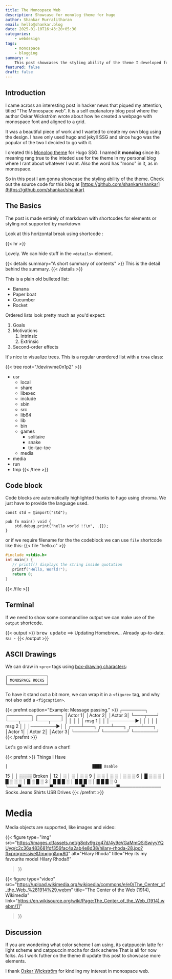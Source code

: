 ```yaml
---
title: The Monospace Web
description: Showcase for monolog theme for hugo
author: Shankar Murralitharan
email: hello@shankar.blog
date: 2025-01-10T16:43:20+05:30
categories:
    - webdesign
tags:
    - monospace
    - blogging
summary: >
    This post showcases the styling ability of the theme I developed for hugo. This post will be regularly updated as I develop more feature to the monolog theme.
featured: false
draft: false
---
```


## Introduction

I came across an interesting post in hacker news that piqued my attention, titled "The Monospace web". It is a self explanatory blog post where the author Oskar Wickström wrote about how he created a webpage with monospace font and aligned to a grid.

It was a beautiful piece of work and I wanted to create my own blog using the design. I have only used hugo and jekyll SSG and since hugo was the popular of the two I decided to go with it.

I created this [Monolog theme](https://github.com/shankar/monolog) for Hugo SSG. I named it **monolog** since its meaning rang true to the inteded use for the theme in my personal blog where I rant about whatever I want. Also the word has "mono" in it, as in monospace.

So in this post I am gonna showcase the styling ability of the theme.
Check out the source code for this blog at [https://github.com/shankar/shankar](https://github.com/shankar/shankar)

## The Basics

The post is made entirely of markdown with shortcodes for elements or styling not supported by markdown

Look at this horizontal break using shortcode :

{{< hr >}}

Lovely. We can hide stuff in the `<details>` element.

{{< details summary="A short summary of contents" >}}
This is the detail behind the summary.
{{< /details >}}

This is a plain old bulleted list:

* Banana
* Paper boat
* Cucumber
* Rocket

Ordered lists look pretty much as you'd expect:

1. Goals
1. Motivations
    1. Intrinsic
    1. Extrinsic
1. Second-order effects

It's nice to visualize trees.
This is a regular unordered list with a `tree` class:

{{< tree root="/dev/nvme0n1p2" >}}
* usr
    * local
    * share
    * libexec
    * include
    * sbin
    * src
    * lib64
    * lib
    * bin
    * games
        * solitaire
        * snake
        * tic-tac-toe
    * media
* media
* run
* tmp
{{< /tree >}}

## Code block

Code blocks are automatically highlighted thanks to hugo using chroma. We just have to provide the language used.

```zig
const std = @import("std");

pub fn main() void {
    std.debug.print("hello world !!\n", .{});
}
```

or if we require filename for the the codeblock we can use `file` shortcode like this:
{{< file "hello.c" >}}
```c
#include <stdio.h>
int main() {
   // printf() displays the string inside quotation
   printf("Hello, World!");
   return 0;
}
```

{{< /file >}}

## Terminal

If we need to show some commandline output we can make use of the `output` shortcode.

{{< output >}}
<prompt><kbd>brew update</kbd>
==> Updating Homebrew...
Already up-to-date.
<prompt><kbd>su -</kbd>
<rootprompt><cursor>
{{< /output >}}


## ASCII Drawings

We can draw in `<pre>` tags using [box-drawing characters](https://en.wikipedia.org/wiki/Box-drawing_characters):

```
╭─────────────────╮
│ MONOSPACE ROCKS │
╰─────────────────╯
```

To have it stand out a bit more, we can wrap it in a `<figure>` tag, and why not also add a `<figcaption>`.

{{< prefmt caption="Example: Message passing." >}}
┌───────┐ ┌───────┐ ┌───────┐
│Actor 1│ │Actor 2│ │Actor 3│
└───┬───┘ └───┬───┘ └───┬───┘
    │         │         │
    │         │  msg 1  │
    │         │────────►│
    │         │         │
    │  msg 2  │         │
    │────────►│         │
┌───┴───┐ ┌───┴───┐ ┌───┴───┐
│Actor 1│ │Actor 2│ │Actor 3│
└───────┘ └───────┘ └───────┘
{{< /prefmt >}}

Let's go wild and draw a chart!

{{< prefmt >}}
                      Things I Have

    │                                     ████ Usable
15  │
    │                                     ░░░░ Broken
    │
12  │             ░
    │             ░
    │   ░         ░
 9  │   ░         ░
    │   ░         ░
    │   ░         ░                    ░
 6  │   █         ░         ░          ░
    │   █         ░         ░          ░
    │   █         ░         █          ░
 3  │   █         █         █          ░
    │   █         █         █          ░
    │   █         █         █          ░
 0  └───▀─────────▀─────────▀──────────▀─────────────
      Socks     Jeans     Shirts   USB Drives
{{< /prefmt >}}

# Media

Media objects are supported, like images and video:

{{< figure type="img"
    src="https://images.ctfassets.net/g8qtv9gzg47d/4y9eVGaMmQSiSwiyyYQUyq/c2c36a483681fdf356fac4a2ab4e8d38/hilary-rhoda-28.jpg?fl=progressive&fm=jpg&q=80"
    alt="Hilary Rhoda"
    title="Hey its my favourite model Hilary Rhoda!!"
>}}

{{< figure type="video"
    src="https://upload.wikimedia.org/wikipedia/commons/e/e0/The_Center_of_the_Web_%281914%29.webm"
    title="The Center of the Web (1914), Wikimedia"
    link="https://en.wikisource.org/wiki/Page:The_Center_of_the_Web_(1914).webm/11"
>}}

## Discussion

If you are wondering what color scheme I am using, its catppuccin latte for light scheme and catppuccin mocha for dark scheme
That is all for now folks. As I work futher on the theme ill update this post to showcase more elements.

I thank [Oskar Wickström](https://wickstrom.tech) for kindling my interest in monospace web.
